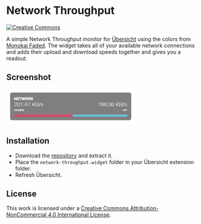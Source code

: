 # Network Throughput

[![Creative Commons](https://flat.badgen.net/badge/license/CC-BY-NC-4.0/orange)](https://creativecommons.org/licenses/by-nc/4.0/)

A simple Network Throughput monitor for [Übersicht](http://tracesof.net/uebersicht) using the colors from [Monokai Faded](https://dionmunk.com/projects/monokai-faded/). The widget takes all of your available network connections and adds their upload and download speeds together and gives you a readout.

## Screenshot

![Screenshot](screenshots/screenshot.png)


## Installation

- Download the [repository](https://github.com/dionmunk/ubersicht-network-throughput/archive/master.zip) and extract it.
- Place the `network-throughput.widget` folder in your Übersicht extension folder.
- Refresh Übersicht.

## License

This work is licensed under a [Creative Commons Attribution-NonCommercial 4.0 International License](https://creativecommons.org/licenses/by-nc/4.0/).
